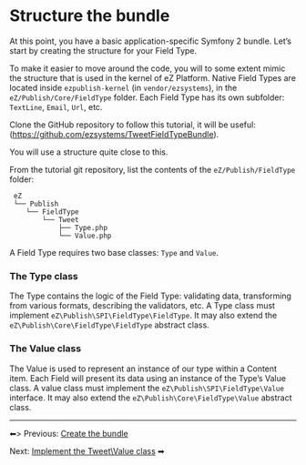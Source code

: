 # Structure the bundle

At this point, you have a basic application-specific Symfony 2 bundle. Let’s start by creating the structure for your Field Type.

To make it easier to move around the code, you will to some extent mimic the structure that is used in the kernel of eZ Platform. Native Field Types are located inside `ezpublish-kernel` (in `vendor/ezsystems`), in the `eZ/Publish/Core/FieldType` folder.
Each Field Type has its own subfolder: `TextLine`, `Email`, `Url`, etc.

Clone the GitHub repository to follow this tutorial, it will be useful: (https://github.com/ezsystems/TweetFieldTypeBundle).

You will use a structure quite close to this.

From the tutorial git repository, list the contents of the `eZ/Publish/FieldType` folder:

     eZ
     └── Publish
        └── FieldType
            └── Tweet
                ├── Type.php
                └── Value.php

A Field Type requires two base classes: `Type` and `Value`.

### The Type class

The Type contains the logic of the Field Type: validating data, transforming from various formats, describing the validators, etc.
A Type class must implement `eZ\Publish\SPI\FieldType\FieldType`. It may also extend the `eZ\Publish\Core\FieldType\FieldType` abstract class.

### The Value class

The Value is used to represent an instance of our type within a Content item. Each Field will present its data using an instance of the Type’s Value class.
A value class must implement the `eZ\Publish\SPI\FieldType\Value` interface. It may also extend the `eZ\Publish\Core\FieldType\Value` abstract class.

------------------------------------------------------------------------

⬅> Previous: [Create the bundle](Create-the-bundle)

Next: [Implement the Tweet\\Value class](Implement-the-Tweet-Value-class) ➡
